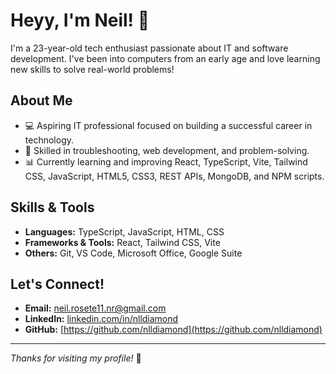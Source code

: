 # Heyy, I'm Neil! 👋

I'm a 23-year-old tech enthusiast passionate about IT and software development. I've been into computers from an early age and love learning new skills to solve real-world problems!

## About Me

* 💻 Aspiring IT professional focused on building a successful career in technology.
* 🔧 Skilled in troubleshooting, web development, and problem-solving.
* 📊 Currently learning and improving React, TypeScript, Vite, Tailwind CSS, JavaScript, HTML5, CSS3, REST APIs, MongoDB, and NPM scripts.

## Skills & Tools

* **Languages:** TypeScript, JavaScript, HTML, CSS
* **Frameworks & Tools:** React, Tailwind CSS, Vite
* **Others:** Git, VS Code, Microsoft Office, Google Suite


## Let's Connect!

* **Email:** neil.rosete11.nr@gmail.com
* **LinkedIn:** [linkedin.com/in/nlldiamond](https://linkedin.com/in/nlldiamond)
* **GitHub:** [https://github.com/nlldiamond](https://github.com/nlldiamond)

---

*Thanks for visiting my profile!* 🚀
